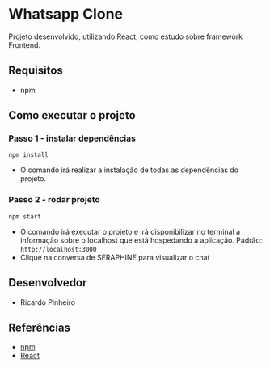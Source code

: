 # Whatsapp Clone

Projeto desenvolvido, utilizando React, como estudo sobre framework Frontend.

## Requisitos

- npm

## Como executar o projeto
### Passo 1 - instalar dependências
```
npm install
```
- O comando irá realizar a instalação de todas as dependências do projeto.


### Passo 2 - rodar projeto
```
npm start
```
- O comando irá executar o projeto e irá disponibilizar no terminal a informação sobre o localhost que está hospedando a aplicação. Padrão: `http://localhost:3000`
- Clique na conversa de SERAPHINE para visualizar o chat


## Desenvolvedor
- Ricardo Pinheiro

## Referências
- [npm](https://docs.npmjs.com/cli/v6/commands/npm-install)
- [React](https://reactjs.org/)
